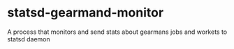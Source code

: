 statsd-gearmand-monitor
=======================

A process that monitors and send stats about gearmans jobs and workets to statsd daemon
